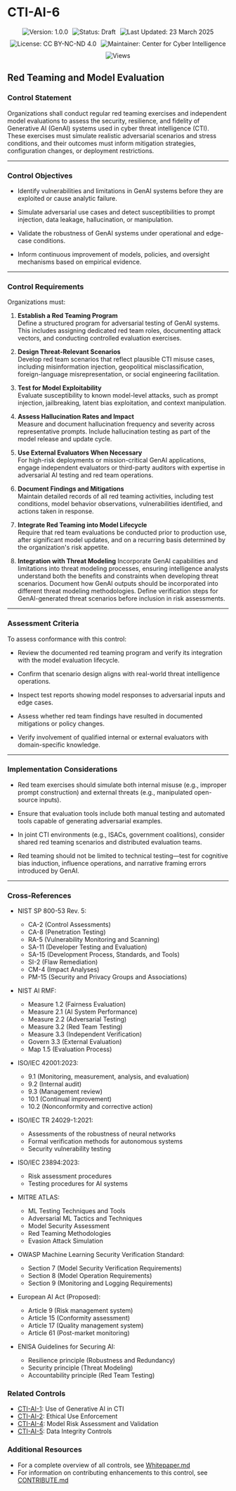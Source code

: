 # CTI-AI-6

<div align="center" style="display: flex; flex-wrap: wrap; justify-content: center; gap: 10px; margin-bottom: 20px;">
  <img src="https://img.shields.io/badge/Version-1.0.0-blue.svg" alt="Version: 1.0.0" />
  <img src="https://img.shields.io/badge/Status-Draft-orange.svg" alt="Status: Draft" />
  <img src="https://img.shields.io/badge/Last_Updated-23_March_2025-teal.svg" alt="Last Updated: 23 March 2025" />
  <img src="https://img.shields.io/badge/License-CC_BY--NC--ND_4.0-lightgrey.svg" alt="License: CC BY-NC-ND 4.0" />
  <img src="https://img.shields.io/badge/Maintainer-Center_for_Cyber_Intelligence-darkblue.svg" alt="Maintainer: Center for Cyber Intelligence" />
  <img src="https://hits.sh/github.com/centerforcyberintelligence/CTI-AIU.svg?label=Views&color=6e5494" alt="Views" />
</div>

## **Red Teaming and Model Evaluation**

### **Control Statement**

Organizations shall conduct regular red teaming exercises and independent model evaluations to assess the security, resilience, and fidelity of Generative AI (GenAI) systems used in cyber threat intelligence (CTI). These exercises must simulate realistic adversarial scenarios and stress conditions, and their outcomes must inform mitigation strategies, configuration changes, or deployment restrictions.

---

### **Control Objectives**

- Identify vulnerabilities and limitations in GenAI systems before they are exploited or cause analytic failure.
    
- Simulate adversarial use cases and detect susceptibilities to prompt injection, data leakage, hallucination, or manipulation.
    
- Validate the robustness of GenAI systems under operational and edge-case conditions.
    
- Inform continuous improvement of models, policies, and oversight mechanisms based on empirical evidence.
    

---

### **Control Requirements**

Organizations must:

1. **Establish a Red Teaming Program**  
    Define a structured program for adversarial testing of GenAI systems. This includes assigning dedicated red team roles, documenting attack vectors, and conducting controlled evaluation exercises.
    
2. **Design Threat-Relevant Scenarios**  
    Develop red team scenarios that reflect plausible CTI misuse cases, including misinformation injection, geopolitical misclassification, foreign-language misrepresentation, or social engineering facilitation.
    
3. **Test for Model Exploitability**  
    Evaluate susceptibility to known model-level attacks, such as prompt injection, jailbreaking, latent bias exploitation, and context manipulation.
    
4. **Assess Hallucination Rates and Impact**  
    Measure and document hallucination frequency and severity across representative prompts. Include hallucination testing as part of the model release and update cycle.
    
5. **Use External Evaluators When Necessary**  
    For high-risk deployments or mission-critical GenAI applications, engage independent evaluators or third-party auditors with expertise in adversarial AI testing and red team operations.
    
6. **Document Findings and Mitigations**  
    Maintain detailed records of all red teaming activities, including test conditions, model behavior observations, vulnerabilities identified, and actions taken in response.
    
7. **Integrate Red Teaming into Model Lifecycle**  
    Require that red team evaluations be conducted prior to production use, after significant model updates, and on a recurring basis determined by the organization's risk appetite.

8. **Integration with Threat Modeling**
    Incorporate GenAI capabilities and limitations into threat modeling processes, ensuring intelligence analysts understand both the benefits and constraints when developing threat scenarios. Document how GenAI outputs should be incorporated into different threat modeling methodologies. Define verification steps for GenAI-generated threat scenarios before inclusion in risk assessments.
    

---

### **Assessment Criteria**

To assess conformance with this control:

- Review the documented red teaming program and verify its integration with the model evaluation lifecycle.
    
- Confirm that scenario design aligns with real-world threat intelligence operations.
    
- Inspect test reports showing model responses to adversarial inputs and edge cases.
    
- Assess whether red team findings have resulted in documented mitigations or policy changes.
    
- Verify involvement of qualified internal or external evaluators with domain-specific knowledge.
    

---

### **Implementation Considerations**

- Red team exercises should simulate both internal misuse (e.g., improper prompt construction) and external threats (e.g., manipulated open-source inputs).
    
- Ensure that evaluation tools include both manual testing and automated tools capable of generating adversarial examples.
    
- In joint CTI environments (e.g., ISACs, government coalitions), consider shared red teaming scenarios and distributed evaluation teams.
    
- Red teaming should not be limited to technical testing—test for cognitive bias induction, influence operations, and narrative framing errors introduced by GenAI.
    

---

### **Cross-References**

- NIST SP 800-53 Rev. 5:
  - CA-2 (Control Assessments)
  - CA-8 (Penetration Testing)
  - RA-5 (Vulnerability Monitoring and Scanning)
  - SA-11 (Developer Testing and Evaluation)
  - SA-15 (Development Process, Standards, and Tools)
  - SI-2 (Flaw Remediation)
  - CM-4 (Impact Analyses)
  - PM-15 (Security and Privacy Groups and Associations)

- NIST AI RMF:
  - Measure 1.2 (Fairness Evaluation)
  - Measure 2.1 (AI System Performance)
  - Measure 2.2 (Adversarial Testing)
  - Measure 3.2 (Red Team Testing)
  - Measure 3.3 (Independent Verification)
  - Govern 3.3 (External Evaluation)
  - Map 1.5 (Evaluation Process)

- ISO/IEC 42001:2023:
  - 9.1 (Monitoring, measurement, analysis, and evaluation)
  - 9.2 (Internal audit)
  - 9.3 (Management review)
  - 10.1 (Continual improvement)
  - 10.2 (Nonconformity and corrective action)

- ISO/IEC TR 24029-1:2021:
  - Assessments of the robustness of neural networks
  - Formal verification methods for autonomous systems
  - Security vulnerability testing

- ISO/IEC 23894:2023:
  - Risk assessment procedures
  - Testing procedures for AI systems

- MITRE ATLAS:
  - ML Testing Techniques and Tools
  - Adversarial ML Tactics and Techniques
  - Model Security Assessment
  - Red Teaming Methodologies
  - Evasion Attack Simulation

- OWASP Machine Learning Security Verification Standard:
  - Section 7 (Model Security Verification Requirements)
  - Section 8 (Model Operation Requirements)
  - Section 9 (Monitoring and Logging Requirements)

- European AI Act (Proposed):
  - Article 9 (Risk management system)
  - Article 15 (Conformity assessment)
  - Article 17 (Quality management system)
  - Article 61 (Post-market monitoring)

- ENISA Guidelines for Securing AI:
  - Resilience principle (Robustness and Redundancy)
  - Security principle (Threat Modeling)
  - Accountability principle (Red Team Testing)

### **Related Controls**
- [CTI-AI-1](./CTI-AI-1.md): Use of Generative AI in CTI
- [CTI-AI-2](./CTI-AI-2.md): Ethical Use Enforcement
- [CTI-AI-4](./CTI-AI-4.md): Model Risk Assessment and Validation
- [CTI-AI-5](./CTI-AI-5.md): Data Integrity Controls

### **Additional Resources**
- For a complete overview of all controls, see [Whitepaper.md](./Whitepaper.md)
- For information on contributing enhancements to this control, see [CONTRIBUTE.md](./CONTRIBUTE.md)